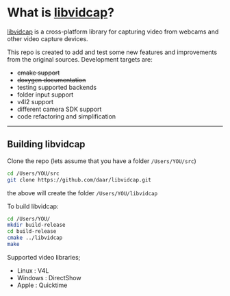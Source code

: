 What is [libvidcap][1]?
====

[libvidcap][1] is a cross-platform library for capturing video from webcams and other video capture devices. 

This repo is created to add and test some new features and improvements from the original sources. Development targets are:

- ~~cmake support~~
- ~~doxygen documentation~~
- testing supported backends
- folder input support
- v4l2 support
- different camera SDK support
- code refactoring and simplification

----------

Building libvidcap
----

Clone the repo (lets assume that you have a folder `/Users/YOU/src`)

  ```bash
  cd /Users/YOU/src
  git clone https://github.com/daar/libvidcap.git
  ```
 the above will create the folder `/Users/YOU/libvidcap`
 
 To build libvidcap:
 
  ```bash
  cd /Users/YOU/
  mkdir build-release
  cd build-release
  cmake ../libvidcap
  make
  ```
Supported video libraries;
- Linux : V4L
- Windows : DirectShow
- Apple : Quicktime

[1]: https://sourceforge.net/projects/libvidcap/

